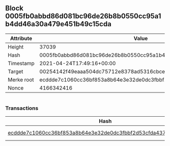 ## Block 0005fb0abbd86d081bc96de26b8b0550cc95a1b4dd46a30a479e451b49c15cda

Attribute | Value
--- | ---
Height | 37039
Hash | 0005fb0abbd86d081bc96de26b8b0550cc95a1b4dd46a30a479e451b49c15cda
Timestamp | 2021-04-24T17:49:16+00:00
Target | 00254142f49eaaa504dc75712e8378ad5316cbcead634704b3734b6271167cc4
Merke root | ecddde7c1060cc36bf853a8b64e3e32de0dc3fbbf2d53cfda4379a6d7909bdf5
Nonce | 4166342416

```

```

### Transactions

Hash | Amount
--- | ---
[ecddde7c1060cc36bf853a8b64e3e32de0dc3fbbf2d53cfda4379a6d7909bdf5](ecddde7c1060cc36bf853a8b64e3e32de0dc3fbbf2d53cfda4379a6d7909bdf5.md) | 10.00000000 SKEPTI 
